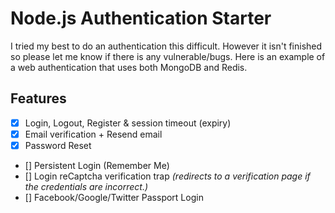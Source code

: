 # Node.js Authentication Starter

I tried my best to do an authentication this difficult. However it isn't finished so please let me know if there is any vulnerable/bugs.
Here is an example of a web authentication that uses both MongoDB and Redis.

## Features
- [x] Login, Logout, Register & session timeout (expiry)
- [x] Email verification + Resend email
- [x] Password Reset
- [] Persistent Login (Remember Me)
- [] Login reCaptcha verification trap *(redirects to a verification page if the credentials are incorrect.)*
- [] Facebook/Google/Twitter Passport Login
